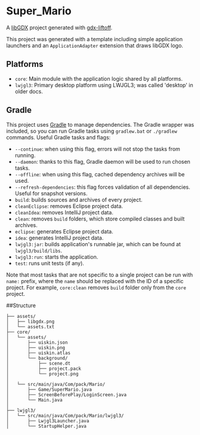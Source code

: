 # Super_Mario

A [libGDX](https://libgdx.com/) project generated with [gdx-liftoff](https://github.com/libgdx/gdx-liftoff).

This project was generated with a template including simple application launchers and an `ApplicationAdapter` extension that draws libGDX logo.

## Platforms

- `core`: Main module with the application logic shared by all platforms.
- `lwjgl3`: Primary desktop platform using LWJGL3; was called 'desktop' in older docs.

## Gradle

This project uses [Gradle](https://gradle.org/) to manage dependencies.
The Gradle wrapper was included, so you can run Gradle tasks using `gradlew.bat` or `./gradlew` commands.
Useful Gradle tasks and flags:

- `--continue`: when using this flag, errors will not stop the tasks from running.
- `--daemon`: thanks to this flag, Gradle daemon will be used to run chosen tasks.
- `--offline`: when using this flag, cached dependency archives will be used.
- `--refresh-dependencies`: this flag forces validation of all dependencies. Useful for snapshot versions.
- `build`: builds sources and archives of every project.
- `cleanEclipse`: removes Eclipse project data.
- `cleanIdea`: removes IntelliJ project data.
- `clean`: removes `build` folders, which store compiled classes and built archives.
- `eclipse`: generates Eclipse project data.
- `idea`: generates IntelliJ project data.
- `lwjgl3:jar`: builds application's runnable jar, which can be found at `lwjgl3/build/libs`.
- `lwjgl3:run`: starts the application.
- `test`: runs unit tests (if any).

Note that most tasks that are not specific to a single project can be run with `name:` prefix, where the `name` should be replaced with the ID of a specific project.
For example, `core:clean` removes `build` folder only from the `core` project.

##Structure

```ProjectSuperMario/
├── assets/
│   ├── libgdx.png
│   └── assets.txt
├── core/
│   └── assets/
│       ├── uiskin.json
│       ├── uiskin.png
│       ├── uiskin.atlas
│       └── background/
│           ├── scene.dt
│           ├── project.pack
│           └── project.png
│
│   └── src/main/java/Com/pack/Mario/
│       ├── Game/SuperMario.java
│       ├── ScreenBeforePlay/LoginScreen.java
│       └── Main.java
│
├── lwjgl3/
│   └── src/main/java/Com/pack/Mario/lwjgl3/
│       ├── Lwjgl3Launcher.java
│       └── StartupHelper.java

```
